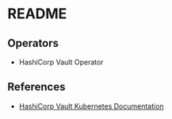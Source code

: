 # README

## Operators

- HashiCorp Vault Operator

## References

- [HashiCorp Vault Kubernetes Documentation](https://developer.hashicorp.com/vault/docs/deploy/kubernetes/vso)

